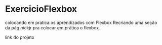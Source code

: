 # ExercicioFlexbox
colocando em pratica os aprendizados com Flexbox Recriando uma seção da pág nickjr pra colocar em prática o flexbox.


link do projeto  <a href ="https://thomascsantos.github.io/ExercicioFlexbox/Index.html"></a>
